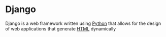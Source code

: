 # Django

Django is a web framework written using [Python](/wiki/Python) that allows for the design of web applications that generate [HTML](/wiki/HTML) dynamically
